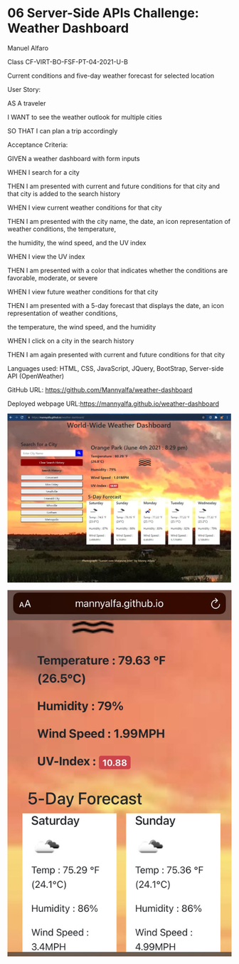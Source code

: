 # 06 Server-Side APIs Challenge: Weather Dashboard

Manuel Alfaro

Class CF-VIRT-BO-FSF-PT-04-2021-U-B

Current conditions and five-day weather forecast for selected location

User Story:

AS A traveler

I WANT to see the weather outlook for multiple cities

SO THAT I can plan a trip accordingly

Acceptance Criteria:

GIVEN a weather dashboard with form inputs

WHEN I search for a city

THEN I am presented with current and future conditions for that city and that city is added to the search history

WHEN I view current weather conditions for that city

THEN I am presented with the city name, the date, an icon representation of weather conditions, the temperature,

the humidity, the wind speed, and the UV index

WHEN I view the UV index

THEN I am presented with a color that indicates whether the conditions are favorable, moderate, or severe

WHEN I view future weather conditions for that city

THEN I am presented with a 5-day forecast that displays the date, an icon representation of weather conditions,

the temperature, the wind speed, and the humidity

WHEN I click on a city in the search history

THEN I am again presented with current and future conditions for that city

Languages used: HTML, CSS, JavaScript, JQuery, BootStrap, Server-side API (OpenWeather)

GitHub URL: https://github.com/Mannyalfa/weather-dashboard

Deployed webpage URL:https://mannyalfa.github.io/weather-dashboard

![screenshot](https://github.com/Mannyalfa/weather-dashboard/blob/main/assets/images/screenshot.jpg)

![screenshot](https://github.com/Mannyalfa/weather-dashboard/blob/main/assets/images/iphone%20screenshot.jpg)
